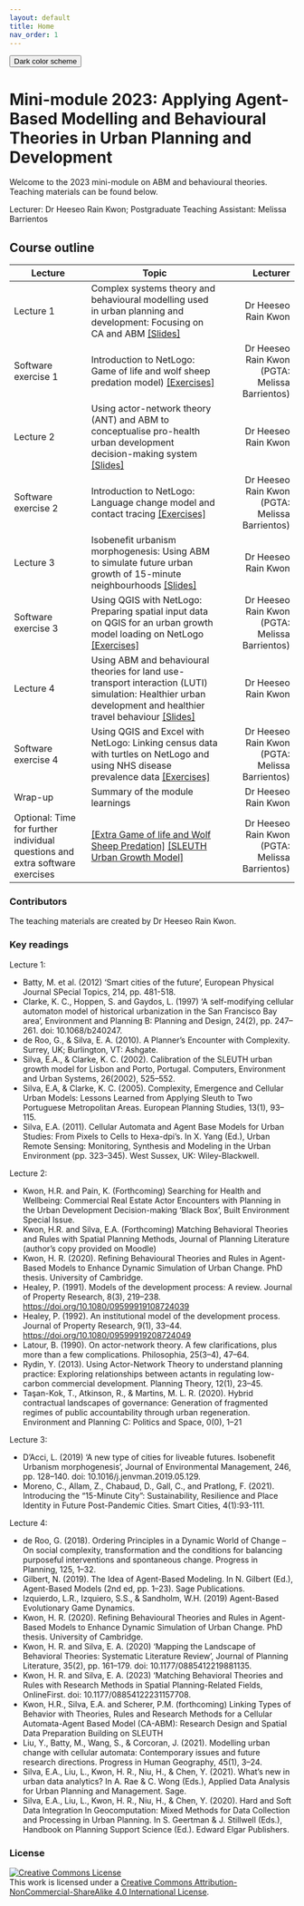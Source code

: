 ```yaml
---
layout: default
title: Home
nav_order: 1
---
```

<button class="btn js-toggle-dark-mode">Dark color scheme</button>

<script type="text/javascript" src="{{ "/assets/js/dark-mode-preview.js" | absolute_url }}"></script>

# Mini-module 2023: Applying Agent-Based Modelling and Behavioural Theories in Urban Planning and Development
Welcome to the 2023 mini-module on ABM and behavioural theories.  
Teaching materials can be found below.

Lecturer: Dr Heeseo Rain Kwon; Postgraduate Teaching Assistant: Melissa Barrientos

## Course outline

|Lecture|Topic|Lecturer|
|---|---|---:|
|Lecture 1|Complex systems theory and behavioural modelling used in urban planning and development: Focusing on CA and ABM [[Slides]](./27Mar2023_Lecture1_mini_module_ABM_HRKwon.pdf)|Dr Heeseo Rain Kwon| 
|Software exercise 1|Introduction to NetLogo: Game of life and wolf sheep predation model) [[Exercises]](./exercise1.md)|Dr Heeseo Rain Kwon (PGTA: Melissa Barrientos)| 
|Lecture 2|Using actor-network theory (ANT) and ABM to conceptualise pro-health urban development decision-making system [[Slides]](./27Mar2023_Lecture2_mini_module_ABM_HRKwon.pdf)|Dr Heeseo Rain Kwon|
|Software exercise 2|Introduction to NetLogo: Language change model and contact tracing [[Exercises]](./exercise2.md)|Dr Heeseo Rain Kwon (PGTA: Melissa Barrientos)|
|Lecture 3|Isobenefit urbanism morphogenesis: Using ABM to simulate future urban growth of 15-minute neighbourhoods [[Slides]](./27Mar2023_Lecture3_mini_module_ABM_HRKwon.pdf)|Dr Heeseo Rain Kwon|
|Software exercise 3|Using QGIS with NetLogo: Preparing spatial input data on QGIS for an urban growth model loading on NetLogo [[Exercises]](./exercise3.md)|Dr Heeseo Rain Kwon (PGTA: Melissa Barrientos)|
|Lecture 4|Using ABM and behavioural theories for land use-transport interaction (LUTI) simulation: Healthier urban development and healthier travel behaviour [[Slides]](./27Mar2023_Lecture4_mini_module_ABM_HRKwon.pdf)|Dr Heeseo Rain Kwon|
|Software exercise 4|Using QGIS and Excel with NetLogo: Linking census data with turtles on NetLogo and using NHS disease prevalence data [[Exercises]](./exercise4.md)|Dr Heeseo Rain Kwon (PGTA: Melissa Barrientos)|
|Wrap-up|Summary of the module learnings |Dr Heeseo Rain Kwon|
|Optional: Time for further individual questions and extra software exercises| [[Extra Game of life and Wolf Sheep Predation]](./life_wolf.md) [[SLEUTH Urban Growth Model]](sleuth.md)|Dr Heeseo Rain Kwon (PGTA: Melissa Barrientos)|

### Contributors
The teaching materials are created by Dr Heeseo Rain Kwon.

### Key readings
Lecture 1:
- Batty, M. et al. (2012) ‘Smart cities of the future’, European Physical Journal SPecial Topics, 214, pp. 481-518.
- Clarke, K. C., Hoppen, S. and Gaydos, L. (1997) ‘A self-modifying cellular automaton model of historical urbanization in the San Francisco Bay area’, Environment and Planning B: Planning and Design, 24(2), pp. 247–261. doi: 10.1068/b240247.
- de Roo, G., & Silva, E. A. (2010). A Planner’s Encounter with Complexity. Surrey, UK; Burlington, VT: Ashgate.
- Silva, E.A., & Clarke, K. C. (2002). Calibration of the SLEUTH urban growth model for Lisbon and Porto, Portugal. Computers, Environment and Urban Systems, 26(2002), 525–552.
- Silva, E.A, & Clarke, K. C. (2005). Complexity, Emergence and Cellular Urban Models: Lessons Learned from Applying Sleuth to Two Portuguese Metropolitan Areas. European Planning Studies, 13(1), 93–115.
- Silva, E.A. (2011). Cellular Automata and Agent Base Models for Urban Studies: From Pixels to Cells to Hexa-dpi’s. In X. Yang (Ed.), Urban Remote Sensing: Monitoring, Synthesis and Modeling in the Urban Environment (pp. 323–345). West Sussex, UK: Wiley-Blackwell.

Lecture 2:
- Kwon, H.R. and Pain, K. (Forthcoming) Searching for Health and Wellbeing: Commercial Real Estate Actor Encounters with Planning in the Urban Development Decision-making ‘Black Box’, Built Environment Special Issue.
- Kwon, H.R. and Silva, E.A. (Forthcoming) Matching Behavioral Theories and Rules with Spatial Planning Methods, Journal of Planning Literature (author’s copy provided on Moodle)
- Kwon, H. R. (2020). Refining Behavioural Theories and Rules in Agent-Based Models to Enhance Dynamic Simulation of Urban Change. PhD thesis. University of Cambridge.
- Healey, P. (1991). Models of the development process: A review. Journal of Property Research, 8(3), 219–238. https://doi.org/10.1080/09599919108724039
- Healey, P. (1992). An institutional model of the development process. Journal of Property Research, 9(1), 33–44. https://doi.org/10.1080/09599919208724049
- Latour, B. (1990). On actor-network theory. A few clarifications, plus more than a few complications. Philosophia, 25(3–4), 47–64.
- Rydin, Y. (2013). Using Actor-Network Theory to understand planning practice: Exploring relationships between actants in regulating low-carbon commercial development. Planning Theory, 12(1), 23–45.
- Taşan-Kok, T., Atkinson, R., & Martins, M. L. R. (2020). Hybrid contractual landscapes of governance: Generation of fragmented regimes of public accountability through urban regeneration. Environment and Planning C: Politics and Space, 0(0), 1–21

Lecture 3:
- D’Acci, L. (2019) ‘A new type of cities for liveable futures. Isobenefit Urbanism morphogenesis’, Journal of Environmental Management, 246, pp. 128–140. doi: 10.1016/j.jenvman.2019.05.129.
- Moreno, C., Allam, Z., Chabaud, D., Gall, C., and Pratlong, F. (2021). Introducing the “15-Minute City”: Sustainability, Resilience and Place Identity in Future Post-Pandemic Cities. Smart Cities, 4(1):93-111.

Lecture 4:
- de Roo, G. (2018). Ordering Principles in a Dynamic World of Change – On social complexity, transformation and the conditions for balancing purposeful interventions and spontaneous change. Progress in Planning, 125, 1–32. 
- Gilbert, N. (2019). The Idea of Agent-Based Modeling. In N. Gilbert (Ed.), Agent-Based Models (2nd ed, pp. 1–23). Sage Publications.
- Izquierdo, L.R., Izquiero, S.S., & Sandholm, W.H. (2019) Agent-Based Evolutionary Game Dynamics.
- Kwon, H. R. (2020). Refining Behavioural Theories and Rules in Agent-Based Models to Enhance Dynamic Simulation of Urban Change. PhD thesis. University of Cambridge.
- Kwon, H. R. and Silva, E. A. (2020) ‘Mapping the Landscape of Behavioral Theories: Systematic Literature Review’, Journal of Planning Literature, 35(2), pp. 161–179. doi: 10.1177/0885412219881135.
- Kwon, H. R. and Silva, E. A. (2023) ‘Matching Behavioral Theories and Rules with Research Methods in Spatial Planning-Related Fields, OnlineFirst. doi: 10.1177/08854122231157708.
- Kwon, H.R., Silva, E.A. and Scherer, P.M. (forthcoming) Linking Types of Behavior with Theories, Rules and Research Methods for a Cellular Automata-Agent Based Model (CA-ABM): Research Design and Spatial Data Preparation Building on SLEUTH
- Liu, Y., Batty, M., Wang, S., & Corcoran, J. (2021). Modelling urban change with cellular automata: Contemporary issues and future research directions. Progress in Human Geography, 45(1), 3–24.
- Silva, E.A., Liu, L., Kwon, H. R., Niu, H., & Chen, Y. (2021). What’s new in urban data analytics? In A. Rae & C. Wong (Eds.), Applied Data Analysis for Urban Planning and Management. Sage.
- Silva, E.A., Liu, L., Kwon, H. R., Niu, H., & Chen, Y. (2020). Hard and Soft Data Integration In Geocomputation: Mixed Methods for Data Collection and Processing in Urban Planning. In S. Geertman & J. Stillwell (Eds.), Handbook on Planning Support Science (Ed.). Edward Elgar Publishers.



### License
<a rel="license" href="http://creativecommons.org/licenses/by-nc-sa/4.0/"><img alt="Creative Commons License" style="border-width:0" src="https://i.creativecommons.org/l/by-nc-sa/4.0/88x31.png" /></a><br />This work is licensed under a <a rel="license" href="http://creativecommons.org/licenses/by-nc-sa/4.0/">Creative Commons Attribution-NonCommercial-ShareAlike 4.0 International License</a>.  
